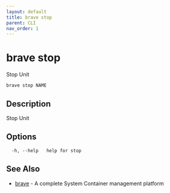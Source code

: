 ```yaml
---
layout: default
title: brave stop
parent: CLI
nav_order: 1
---
```


# brave stop

Stop Unit

```
brave stop NAME
```

## Description

Stop Unit

## Options

```
  -h, --help   help for stop
```

## See Also

* [brave](brave.md)	 - A complete System Container management platform

